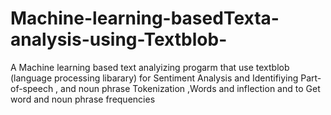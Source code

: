 # Machine-learning-basedTexta-analysis-using-Textblob-
A Machine learning based text analyizing progarm that use textblob (language processing libarary) for  Sentiment Analysis and Identifiying Part-of-speech ,  and noun phrase Tokenization ,Words and inflection and to Get word and  noun phrase frequencies
